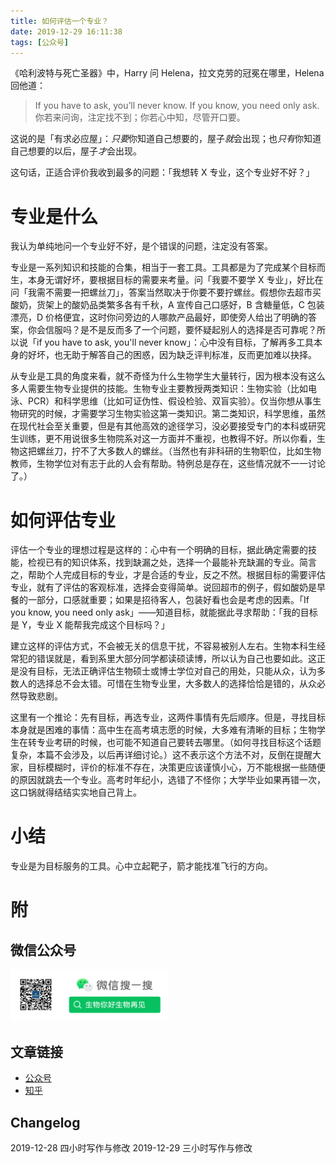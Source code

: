 ```yaml
---
title: 如何评估一个专业？
date: 2019-12-29 16:11:38
tags: [公众号]
---
```


《哈利波特与死亡圣器》中，Harry 问 Helena，拉文克劳的冠冕在哪里，Helena 回他道：

> If you have to ask, you’ll never know. If you know, you need only ask.
> 你若来问询，注定找不到；你若心中知，尽管开口要。

这说的是「有求必应屋」：*只要*你知道自己想要的，屋子*就*会出现；也*只有*你知道自己想要的以后，屋子*才*会出现。

这句话，正适合评价我收到最多的问题：「我想转 X 专业，这个专业好不好？」

# 专业是什么

我认为单纯地问一个专业好不好，是个错误的问题，注定没有答案。

专业是一系列知识和技能的合集，相当于一套工具。工具都是为了完成某个目标而生，本身无谓好坏，要根据目标的需要来考量。问「我要不要学 X 专业」，好比在问「我需不需要一把螺丝刀」，答案当然取决于你要不要拧螺丝。假想你去超市买酸奶，货架上的酸奶品类繁多各有千秋，A 宣传自己口感好，B 含糖量低，C 包装漂亮，D 价格便宜，这时你问旁边的人哪款产品最好，即使旁人给出了明确的答案，你会信服吗？是不是反而多了一个问题，要怀疑起别人的选择是否可靠呢？所以说「if you have to ask, you'll never know」：心中没有目标，了解再多工具本身的好坏，也无助于解答自己的困惑，因为缺乏评判标准，反而更加难以抉择。

从专业是工具的角度来看，就不奇怪为什么生物学生大量转行，因为根本没有这么多人需要生物专业提供的技能。生物专业主要教授两类知识：生物实验（比如电泳、PCR）和科学思维（比如可证伪性、假设检验、双盲实验）。仅当你想从事生物研究的时候，才需要学习生物实验这第一类知识。第二类知识，科学思维，虽然在现代社会至关重要，但是有其他高效的途径学习，没必要接受专门的本科或研究生训练，更不用说很多生物院系对这一方面并不重视，也教得不好。所以你看，生物这把螺丝刀，拧不了大多数人的螺丝。（当然也有非科研的生物职位，比如生物教师，生物学位对有志于此的人会有帮助。特例总是存在，这些情况就不一一讨论了。）

# 如何评估专业

评估一个专业的理想过程是这样的：心中有一个明确的目标，据此确定需要的技能，检视已有的知识体系，找到缺漏之处，选择一个最能补充缺漏的专业。简言之，帮助个人完成目标的专业，才是合适的专业，反之不然。根据目标的需要评估专业，就有了评估的客观标准，选择会变得简单。说回超市的例子，假如酸奶是早餐的一部分，口感就重要；如果是招待客人，包装好看也会是考虑的因素。「If you know, you need only ask」——知道目标，就能据此寻求帮助：「我的目标是 Y，专业 X 能帮我完成这个目标吗？」

建立这样的评估方式，不会被无关的信息干扰，不容易被别人左右。生物本科生经常犯的错误就是，看到系里大部分同学都读硕读博，所以认为自己也要如此。这正是没有目标，无法正确评估生物硕士或博士学位对自己的用处，只能从众，认为多数人的选择总不会太错。可惜在生物专业里，大多数人的选择恰恰是错的，从众必然导致悲剧。

这里有一个推论：先有目标，再选专业，这两件事情有先后顺序。但是，寻找目标本身就是困难的事情：高中生在高考填志愿的时候，大多难有清晰的目标；生物学生在转专业考研的时候，也可能不知道自己要转去哪里。（如何寻找目标这个话题复杂，本篇不会涉及，以后再详细讨论。）这不表示这个方法不对，反倒在提醒大家，目标模糊时，评价的标准不存在，决策更应该谨慎小心，万不能根据一些随便的原因就跳去一个专业。高考时年纪小，选错了不怪你；大学毕业如果再错一次，这口锅就得结结实实地自己背上。

# 小结

专业是为目标服务的工具。心中立起靶子，箭才能找准飞行的方向。

# 附

## 微信公众号

<img src="/images/biobyelogy-qrcode.png" width="50%">

## 文章链接
- [公众号](https://mp.weixin.qq.com/s/SfZjG4rUBDC0QuT3Swb10g)
- [知乎](https://zhuanlan.zhihu.com/p/100519768)

## Changelog
2019-12-28 四小时写作与修改
2019-12-29 三小时写作与修改
